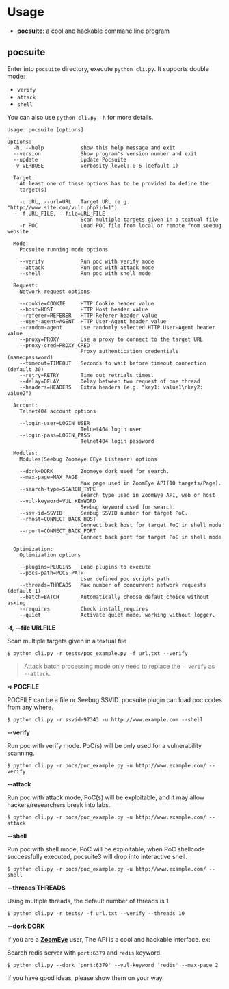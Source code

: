 # Usage

- **pocsuite**: a cool and hackable commane line program

## pocsuite

Enter into `pocsuite` directory, execute `python cli.py`. It supports double mode:

 - ```verify```
 - ```attack```
 - ```shell```

You can also use ```python cli.py -h``` for more details.

```
Usage: pocsuite [options]

Options:
  -h, --help            show this help message and exit
  --version             Show program's version number and exit
  --update              Update Pocsuite
  -v VERBOSE            Verbosity level: 0-6 (default 1)

  Target:
    At least one of these options has to be provided to define the
    target(s)

    -u URL, --url=URL   Target URL (e.g. "http://www.site.com/vuln.php?id=1")
    -f URL_FILE, --file=URL_FILE
                        Scan multiple targets given in a textual file
    -r POC              Load POC file from local or remote from seebug website

  Mode:
    Pocsuite running mode options

    --verify            Run poc with verify mode
    --attack            Run poc with attack mode
    --shell             Run poc with shell mode

  Request:
    Network request options

    --cookie=COOKIE     HTTP Cookie header value
    --host=HOST         HTTP Host header value
    --referer=REFERER   HTTP Referer header value
    --user-agent=AGENT  HTTP User-Agent header value
    --random-agent      Use randomly selected HTTP User-Agent header value
    --proxy=PROXY       Use a proxy to connect to the target URL
    --proxy-cred=PROXY_CRED
                        Proxy authentication credentials (name:password)
    --timeout=TIMEOUT   Seconds to wait before timeout connection (default 30)
    --retry=RETRY       Time out retrials times.
    --delay=DELAY       Delay between two request of one thread
    --headers=HEADERS   Extra headers (e.g. "key1: value1\nkey2: value2")

  Account:
    Telnet404 account options

    --login-user=LOGIN_USER
                        Telnet404 login user
    --login-pass=LOGIN_PASS
                        Telnet404 login password

  Modules:
    Modules(Seebug Zoomeye CEye Listener) options

    --dork=DORK         Zoomeye dork used for search.
    --max-page=MAX_PAGE
                        Max page used in ZoomEye API(10 targets/Page).
    --search-type=SEARCH_TYPE
                        search type used in ZoomEye API, web or host
    --vul-keyword=VUL_KEYWORD
                        Seebug keyword used for search.
    --ssv-id=SSVID      Seebug SSVID number for target PoC.
    --rhost=CONNECT_BACK_HOST
                        Connect back host for target PoC in shell mode
    --rport=CONNECT_BACK_PORT
                        Connect back port for target PoC in shell mode

  Optimization:
    Optimization options

    --plugins=PLUGINS   Load plugins to execute
    --pocs-path=POCS_PATH
                        User defined poc scripts path
    --threads=THREADS   Max number of concurrent network requests (default 1)
    --batch=BATCH       Automatically choose defaut choice without asking.
    --requires          Check install_requires
    --quiet             Activate quiet mode, working without logger.

```

**-f, --file URLFILE**

Scan multiple targets given in a textual file

```
$ python cli.py -r tests/poc_example.py -f url.txt --verify
```

> Attack batch processing mode only need to replace the ```--verify``` as ``` --attack```.

**-r POCFILE**

POCFILE can be a file or Seebug SSVID. pocsuite plugin can load poc codes from any where.


```
$ python cli.py -r ssvid-97343 -u http://www.example.com --shell
```

**--verify**

Run poc with verify mode. PoC(s) will be only used for a vulnerability scanning.

```
$ python cli.py -r pocs/poc_example.py -u http://www.example.com/ --verify
```

**--attack**

Run poc with attack mode, PoC(s) will be exploitable, and it may allow hackers/researchers break into labs.

```
$ python cli.py -r pocs/poc_example.py -u http://www.example.com/ --attack
```

**--shell**

Run poc with shell mode, PoC will be exploitable, when PoC shellcode successfully executed, pocsuite3 will drop into interactive shell.

```
$ python cli.py -r pocs/poc_example.py -u http://www.example.com/ --shell
```

**--threads THREADS**

Using multiple threads, the default number of threads is 1

```
$ python cli.py -r tests/ -f url.txt --verify --threads 10
```

**--dork DORK**

If you are a [**ZoomEye**](https://www.zoomeye.org/) user, The API is a cool and hackable interface. ex:

Search redis server with ```port:6379``` and ```redis``` keyword.


```
$ python cli.py --dork 'port:6379' --vul-keyword 'redis' --max-page 2

```

If you have good ideas, please show them on your way.
